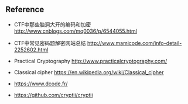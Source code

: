 ## Reference 

 * CTF中那些脑洞大开的编码和加密 <http://www.cnblogs.com/mq0036/p/6544055.html>
 * CTF中常见密码题解密网站总结 <http://www.mamicode.com/info-detail-2252602.html>
 * Practical Cryptography <http://www.practicalcryptography.com/>
 * Classical cipher <https://en.wikipedia.org/wiki/Classical_cipher>

 * <https://www.dcode.fr/>
  
 * <https://github.com/cryptii/cryptii>
